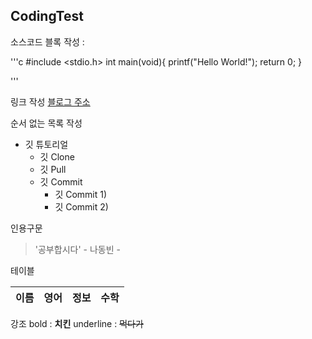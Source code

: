 ## CodingTest

소스코드 블록 작성 : 

'''c
#include <stdio.h>
int main(void){
  printf("Hello World!");
  return 0;
  }


'''

링크 작성
[블로그 주소](http:/blog.naver.com/ndb796)

순서 없는 목록 작성
* 깃 튜토리얼
  * 깃 Clone
  * 깃 Pull
  * 깃 Commit
    * 깃 Commit 1)
    * 깃 Commit 2)


인용구문
> '공부합시다' - 나동빈 -

테이블

이름|영어|정보|수학
---|---|---|---|

강조
bold : **치킨**
underline : ~~먹다가~~

